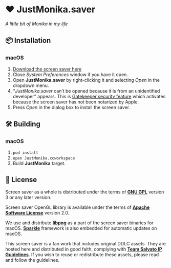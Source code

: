 # ❤️ JustMonika.saver

_A little bit of Monika in my life_

## 📦 Installation

### macOS

1. [Download the screen saver here](https://github.com/ilammy/JustMonika.saver/releases/download/v1.0/JustMonika.saver.zip)
2. Close _System Preferences_ window if you have it open.
3. Open **JustMonika.saver** by right-clicking it and selecting _Open_ in the dropdown menu.
4. “_JustMonika.saver_ can’t be opened because it is from an unidentified developer” appears. This is [Gatekeeper security feature](https://support.apple.com/en-us/HT202491) which activates because the screen saver has not been notarized by Apple.
5. Press _Open_ in the dialog box to install the screen saver.

## 🛠 Building

### macOS

1. `pod install`
2. `open JustMonika.xcworkspace`
3. Build **JustMonika** target.

## 📄 License

Screen saver as a whole is distributed under the terms of [**GNU GPL**](LICENSE) version 3 or any later version.

Screen saver OpenGL library is available under the terms of [**Apache Software License**](JustMonikaGL/LICENSE) version 2.0.

We use and distribute [**libpng**](http://www.libpng.org/pub/png/libpng.html) as a part of the screen saver binaries for macOS.
[**Sparkle**](https://sparkle-project.org) framework is also embedded for automatic updates on macOS.

This screen saver is a fan work that includes original DDLC assets.
They are hosted here and distributed in good faith,
complying with [**Team Salvato IP Guidelines**](http://teamsalvato.com/ip-guidelines/).
If you wish to reuse or redistribute these assets, please read and follow the guidelines.
